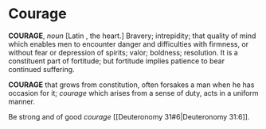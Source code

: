# Courage

**COURAGE**, _noun_ \[Latin , the heart.\] Bravery; intrepidity; that quality of mind which enables men to encounter danger and difficulties with firmness, or without fear or depression of spirits; valor; boldness; resolution. It is a constituent part of fortitude; but fortitude implies patience to bear continued suffering.

**COURAGE** that grows from constitution, often forsakes a man when he has occasion for it; _courage_ which arises from a sense of duty, acts in a uniform manner.

Be strong and of good _courage_ [[Deuteronomy 31#6|Deuteronomy 31:6]].